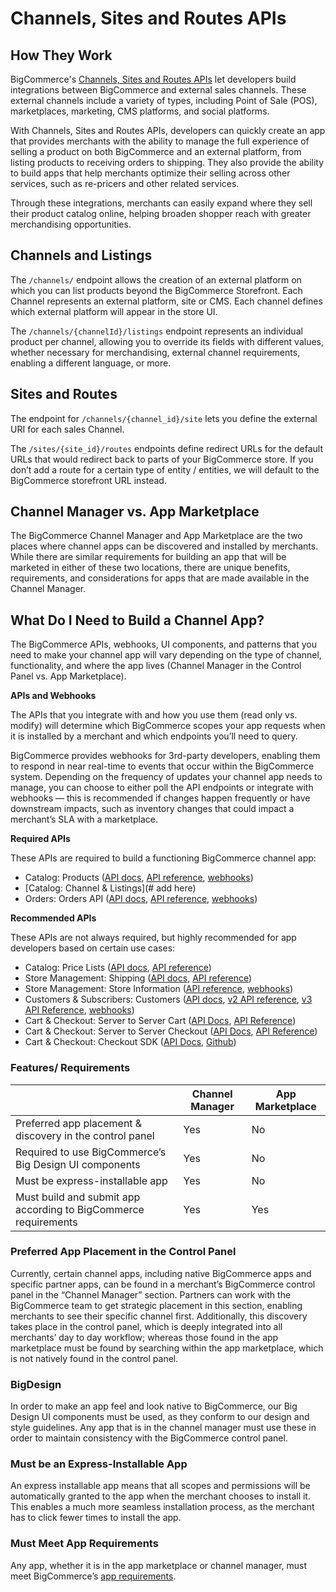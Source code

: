 # Channels, Sites and Routes APIs



<a id="channels-sites-routes-how"></a>

## How They Work

BigCommerce's [Channels, Sites and Routes APIs](#) let developers build integrations between BigCommerce and external sales channels. These external channels include a variety of types, including Point of Sale (POS), marketplaces, marketing, CMS platforms, and social platforms.

With Channels, Sites and Routes APIs, developers can quickly create an app that provides merchants with the ability to manage the full experience of selling a product on both BigCommerce and an external platform, from listing products to receiving orders to shipping. They also provide the ability to build apps that help merchants optimize their selling across other services, such as re-pricers and other related services.

Through these integrations, merchants can easily expand where they sell their product catalog online, helping broaden shopper reach with greater merchandising opportunities.

<a id="channels-listings"></a>

## Channels and Listings

The `/channels/` endpoint allows the creation of an external platform on which you can list products beyond the BigCommerce Storefront. Each Channel represents an external platform, site or CMS. Each channel defines which external platform will appear in the store UI.

The `/channels/{channelId}/listings` endpoint represents an individual product per channel, allowing you to override its fields with different values, whether necessary for merchandising, external channel requirements, enabling a different language, or more.

<a id="sites-routes"></a>

## Sites and Routes

The endpoint for `/channels/{channel_id}/site` lets you define the external URI for each sales Channel.

The `/sites/{site_id}/routes` endpoints define redirect URLs for the default URLs that would redirect back to parts of your BigCommerce store. If you don’t add a route for a certain type of entity / entities, we will default to the BigCommerce storefront URL instead.

<a id="channel-manager-vs-app-marketplace"></a>

## Channel Manager vs. App Marketplace

The BigCommerce Channel Manager and App Marketplace are the two places where channel apps can be discovered and installed by merchants. While there are similar requirements for building an app that will be marketed in either of these two locations, there are unique benefits, requirements, and considerations for apps that are made available in the Channel Manager. 

<a id="channels-sites-routes-app"></a>

## What Do I Need to Build a Channel App?

The BigCommerce APIs, webhooks, UI components, and patterns that you need to make your channel app will vary depending on the type of channel, functionality, and where the app lives (Channel Manager in the Control Panel vs. App Marketplace). 

**APIs and Webhooks**

The APIs that you integrate with and how you use them (read only vs. modify) will determine which BigCommerce scopes your app requests when it is installed by a merchant and which endpoints you’ll need to query. 

BigCommerce provides webhooks for 3rd-party developers, enabling them to respond in near real-time to events that occur within the BigCommerce system. Depending on the frequency of updates your channel app needs to manage, you can choose to either poll the API endpoints or integrate with webhooks — this is recommended if changes happen frequently or have downstream impacts, such as inventory changes that could impact a merchant’s SLA with a marketplace. 

**Required APIs**

These APIs are required to build a functioning BigCommerce channel app:
* Catalog: Products ([API docs](/api-docs/store-management/catalog/catalog-overview), [API reference](/api-reference/catalog/catalog-api), [webhooks](/api-docs/getting-started/webhooks/webhook-events#webhook-events_products))
* [Catalog: Channel & Listings](# add here)
* Orders: Orders API ([API docs](/api-docs/orders/orders-api-overview), [API reference](/api-reference/orders/orders-api), [webhooks](/api-docs/getting-started/webhooks/webhook-events#webhook-events_orders))

**Recommended APIs**

These APIs are not always required, but highly recommended for app developers based on certain use cases:
* Catalog: Price Lists ([API docs](/api-docs/catalog/price-list-overview), [API reference](/api-reference/catalog/pricelists-api))
* Store Management: Shipping ([API docs](/api-docs/store-management/shipping/shipping-overview), [API reference](/api-reference/store-management/shipping-api)) 
* Store Management: Store Information ([API reference](/api-docs/getting-started/webhooks/webhook-events#webhook-events_customer), [webhooks](/api-docs/getting-started/webhooks/webhook-events#webhook-events_store))
* Customers & Subscribers: Customers ([API docs](/api-docs/customers/customers-subscribers-overview), [v2 API reference](/api-reference/customer-subscribers/customers-api), [v3 API Reference](/api-reference/customer-subscribers/v3-customers-api), [webhooks](/api-docs/getting-started/webhooks/webhook-events#webhook-events_customer))
* Cart & Checkout: Server to Server Cart ([API Docs](/api-docs/cart-and-checkout/cart-and-checkout-overview), [API Reference](/api-reference/cart-checkout/server-server-cart-api))
* Cart & Checkout: Server to Server Checkout ([API Docs](/api-docs/cart-and-checkout/cart-and-checkout-overview), [API Reference](/api-reference/cart-checkout/server-server-checkout-api))
* Cart & Checkout: Checkout SDK ([API Docs](/api-docs/cart-and-checkout/checkout-sdk), [Github](https://github.com/bigcommerce/checkout-sdk-js))

### Features/ Requirements

|  | Channel Manager | App Marketplace |
|-|-|-|
| Preferred app placement & discovery in the control panel | Yes | No |
| Required to use BigCommerce’s Big Design  UI components | Yes | No|
| Must be express-installable app | Yes | No |
| Must build and submit app according to BigCommerce requirements | Yes | Yes |

### Preferred App Placement in the Control Panel

Currently, certain channel apps, including native BigCommerce apps and specific partner apps, can be found in a merchant’s BigCommerce control panel in the “Channel Manager” section. Partners can work with the BigCommerce team to get strategic placement in this section, enabling merchants to see their specific channel first. Additionally, this discovery takes place in the control panel, which is deeply integrated into all merchants’ day to day workflow; whereas those found in the app marketplace must be found by searching within the app marketplace, which is not natively found in the control panel.

### BigDesign

In order to make an app feel and look native to BigCommerce, our Big Design UI components must be used, as they conform to our design and style guidelines. Any app that is in the channel manager must use these in order to maintain consistency with the BigCommerce control panel.

### Must be an Express-Installable App

An express installable app means that all scopes and permissions will be automatically granted to the app when the merchant chooses to install it. This enables a much more seamless installation process, as the merchant has to click fewer times to install the app.

### Must Meet App Requirements

Any app, whether it is in the app marketplace or channel manager, must meet BigCommerce’s [app requirements](/api-docs/partner/app-store-approval-requirements).
